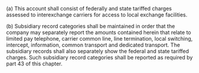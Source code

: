 (a) This account shall consist of federally and state tariffed charges assessed to interexchange carriers for access to local exchange facilities.

(b) Subsidiary record categories shall be maintained in order that the company may separately report the amounts contained herein that relate to limited pay telephone, carrier common line, line termination, local switching, intercept, information, common transport and dedicated transport. The subsidiary records shall also separately show the federal and state tariffed charges. Such subsidiary record categories shall be reported as required by part 43 of this chapter.

